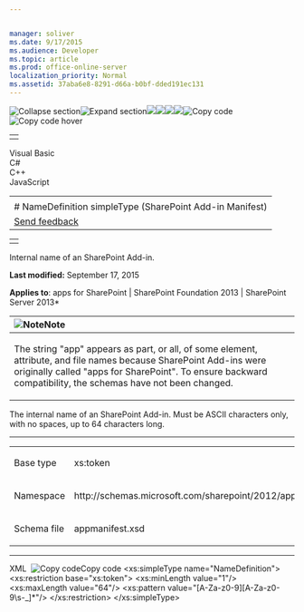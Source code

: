 ```yaml
---


manager: soliver
ms.date: 9/17/2015
ms.audience: Developer
ms.topic: article
ms.prod: office-online-server
localization_priority: Normal
ms.assetid: 37aba6e8-8291-d66a-b0bf-dded191ec131
---
```


![Collapse
section](../icons/collapse_all.gif "Collapse section")![Expand
section](../icons/expand_all.gif "Expand section")![](../icons/collapse_all.gif)![](../icons/expand_all.gif)![](../icons/dropdown.gif)![](../icons/dropdownHover.gif)![Copy
code](../icons/copycode.gif "Copy code")![Copy code
hover](../icons/copycodeHighlight.gif "Copy code hover")
<table>
<tbody>
<tr class="odd">
<td align="left"></td>
</tr>
</tbody>
</table>

Visual Basic  
C\#  
C++  
JavaScript  

<table>
<tbody>
<tr class="odd">
<td align="left"><span id="runningHeaderText"></span></td>
</tr>
<tr class="even">
<td align="left"># NameDefinition simpleType (SharePoint Add-in Manifest)</td>
</tr>
<tr class="odd">
<td align="left"><span id="headfeedbackarea" class="feedbackhead"><a href="javascript:SubmitFeedback(&#39;docthis@Microsoft.com&#39;,&#39;&#39;,&#39;&#39;,&#39;&#39;,&#39;1.0.18082.1225&#39;,&#39;%0\dThank%20you%20for%20your%20feedback.%20The%20developer%20writing%20teams%20use%20your%20feedback%20to%20improve%20documentation.%20While%20we%20are%20reviewing%20your%20feedback,%20we%20may%20send%20you%20e-mail%20to%20ask%20for%20clarification%20or%20feedback%20on%20a%20solution.%20We%20do%20not%20use%20your%20e-mail%20address%20for%20any%20other%20purpose%20and%20we%20delete%20it%20after%20we%20finish%20our%20review.%0\AFor%20further%20information%20about%20the%20privacy%20policies%20of%20Microsoft,%20please%20see%20http://privacy.microsoft.com/en-us/default.aspx.%0\A%0\d&#39;,&#39;Customer%20feedback&#39;);">Send feedback</a></span></td>
</tr>
</tbody>
</table>

<table>
<colgroup>
<col width="100%" />
</colgroup>
<tbody>
<tr class="odd">
<td align="left"></td>
</tr>
</tbody>
</table>

Internal name of an SharePoint Add-in.

**Last modified:** September 17, 2015

**Applies to**: apps for SharePoint | SharePoint Foundation 2013 |
SharePoint Server 2013*

<table>
<colgroup>
<col width="100%" />
</colgroup>
<thead>
<tr class="header">
<th align="left"><img src="../icons/alert_note.gif" title="Note" alt="Note" /><strong>Note</strong></th>
</tr>
</thead>
<tbody>
<tr class="odd">
<td align="left"><p>The string &quot;app&quot; appears as part, or all, of some element, attribute, and file names because SharePoint Add-ins were originally called &quot;apps for SharePoint&quot;. To ensure backward compatibility, the schemas have not been changed.</p></td>
</tr>
</tbody>
</table>

The internal name of an SharePoint Add-in. Must be ASCII characters
only, with no spaces, up to 64 characters long.


-----------------------------------------------------------------------------------------------------------------------------------------------------------------------------------------------------

<table>
<colgroup>
<col width="50%" />
<col width="50%" />
</colgroup>
<tbody>
<tr class="odd">
<td align="left"><p><span class="label">Base type</span></p></td>
<td align="left"><p>xs:token</p></td>
</tr>
<tr class="even">
<td align="left"><p><span class="label">Namespace</span></p></td>
<td align="left"><p>http://schemas.microsoft.com/sharepoint/2012/app/manifest</p></td>
</tr>
<tr class="odd">
<td align="left"><p><span class="label">Schema file</span></p></td>
<td align="left"><p>appmanifest.xsd</p></td>
</tr>
</tbody>
</table>


-----------------------------------------------------------------------------------------------------------------------------------------------------------------------------------------------

<span codelanguage="xmlLang"></span>
XML 
<span class="copyCode" onclick="CopyCode(this)"
onkeypress="CopyCode_CheckKey(this, event)"
onmouseover="ChangeCopyCodeIcon(this)"
onmouseout="ChangeCopyCodeIcon(this)" tabindex="0">![Copy
code](../icons/copycode.gif "Copy code")Copy code</span>
    <xs:simpleType  name="NameDefinition">       
           <xs:restriction base="xs:token">
           <xs:minLength value="1"/>
           <xs:maxLength value="64"/>
           <xs:pattern value="[A-Za-z0-9][A-Za-z0-9\s-_]*"/>
           </xs:restriction>
          </xs:simpleType>








